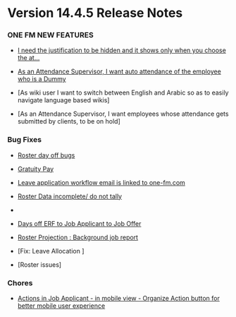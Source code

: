 
  

# Version 14.4.5 Release Notes

  

### ONE FM NEW FEATURES

  

- [I need the justification to be hidden and it shows only when you choose the at...](https://github.com/ONE-F-M/One-FM/pull/2543)

- [As an Attendance Supervisor, I want auto attendance of the employee who is a Dummy](https://github.com/ONE-F-M/One-FM/pull/2538)
- [As wiki user I want to switch between English and Arabic so as to easily navigate language based wikis]
- [As an Attendance Supervisor, I want employees whose attendance gets submitted by clients, to be on hold]

  

### Bug Fixes

- [Roster day off bugs](https://github.com/ONE-F-M/One-FM/pull/2530)

- [Gratuity Pay](https://github.com/ONE-F-M/One-FM/pull/2532)

- [Leave application workflow email is linked to one-fm.com](https://github.com/ONE-F-M/One-FM/pull/2539)
- [Roster Data incomplete/ do not tally](https://github.com/ONE-F-M/One-FM/pull/2542)
- 
- [Days off ERF to Job Applicant to Job Offer](https://github.com/ONE-F-M/One-FM/pull/2536)
- [Roster Projection : Background job report](https://github.com/ONE-F-M/One-FM/pull/2517)
- [Fix: Leave Allocation ]
- [Roster issues]


### Chores

- [Actions in Job Applicant - in mobile view - Organize Action button for better mobile user experience](https://github.com/ONE-F-M/One-FM/pull/2518)
